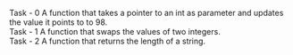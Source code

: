 Task - 0 A function that takes a pointer to an int as parameter and updates the value it points to to 98. <br>
Task - 1 A function that swaps the values of two integers. <br>
Task - 2 A function that returns the length of a string. <br>
